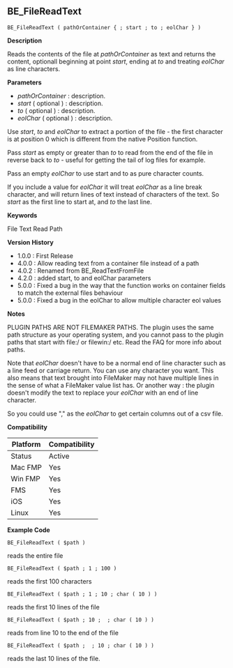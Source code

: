 ## BE_FileReadText

    BE_FileReadText ( pathOrContainer { ; start ; to ; eolChar } )

**Description**  

Reads the contents of the file at *pathOrContainer* as text and returns the content, optionall beginning at point *start*, ending at *to* and treating *eolChar* as line characters.

**Parameters**

* *pathOrContainer* : description.
* *start* ( optional ) : description.
* *to* ( optional ) : description.
* *eolChar* ( optional ) : description.

Use *start*, *to* and *eolChar* to extract a portion of the file - the first character is at position 0 which is different from the native Position function.

Pass *start* as empty or greater than *to* to read from the end of the file in reverse back to *to* - useful for getting the tail of log files for example.

Pass an empty *eolChar* to use start and to as pure character counts. 

If you include a value for *eolChar* it will treat *eolChar* as a line break character, and will return lines of text instead of characters of the text.  So *start* as the first line to start at, and *to* the last line.

**Keywords**  

File Text Read Path

**Version History**

* 1.0.0 : First Release
* 4.0.0 : Allow reading text from a container file instead of a path
* 4.0.2 : Renamed from BE_ReadTextFromFile
* 4.2.0 : added start, to and eolChar parameters
* 5.0.0 : Fixed a bug in the way that the function works on container fields to match the external files behaviour
* 5.0.0 : Fixed a bug in the eolChar to allow multiple character eol values

**Notes**

PLUGIN PATHS ARE NOT FILEMAKER PATHS. The plugin uses the same path structure as your operating system, and you cannot pass to the plugin paths that start with file:/ or filewin:/ etc.  Read the FAQ for more info about paths.

Note that *eolChar* doesn't have to be a normal end of line character such as a line feed or carriage return. You can use any character you want. This also means that text brought into FileMaker may not have multiple lines in the sense of what a FileMaker value list has. Or another way : the plugin doesn't modify the text to replace your *eolChar* with an end of line character.

So you could use "," as the *eolChar* to get certain columns out of a csv file.

**Compatibility** 

| Platform | Compatibility |
|-----------|-----------|
| Status | Active |  
| Mac FMP | Yes  |  
| Win FMP | Yes  |  
| FMS | Yes  |  
| iOS | Yes  |  
| Linux | Yes  |  

**Example Code**

	BE_FileReadText ( $path )

reads the entire file

	BE_FileReadText ( $path ; 1 ; 100 )

reads the first 100 characters

	BE_FileReadText ( $path ; 1 ; 10 ; char ( 10 ) )

reads the first 10 lines of the file

	BE_FileReadText ( $path ; 10 ;  ; char ( 10 ) )

reads from line 10 to the end of the file

	BE_FileReadText ( $path ;  ; 10 ; char ( 10 ) )

reads the last 10 lines of the file.